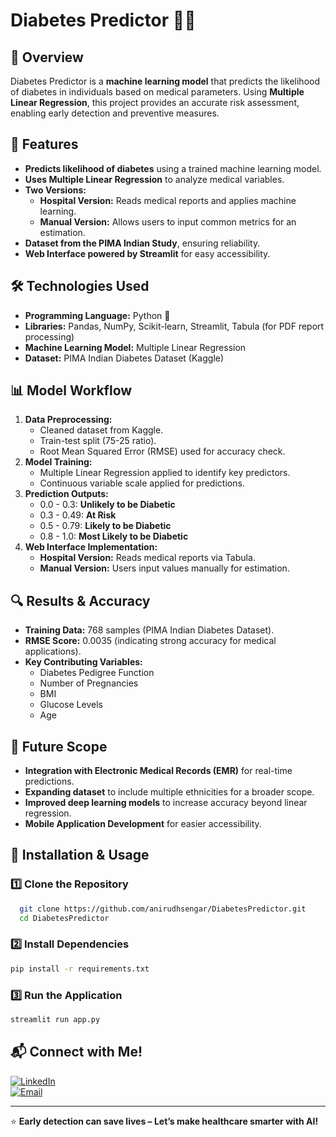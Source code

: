 # Diabetes Predictor 🏥🔬

## 📌 Overview
Diabetes Predictor is a **machine learning model** that predicts the likelihood of diabetes in individuals based on medical parameters. Using **Multiple Linear Regression**, this project provides an accurate risk assessment, enabling early detection and preventive measures.

## 🚀 Features
- **Predicts likelihood of diabetes** using a trained machine learning model.
- **Uses Multiple Linear Regression** to analyze medical variables.
- **Two Versions:**
  - **Hospital Version:** Reads medical reports and applies machine learning.
  - **Manual Version:** Allows users to input common metrics for an estimation.
- **Dataset from the PIMA Indian Study**, ensuring reliability.
- **Web Interface powered by Streamlit** for easy accessibility.

## 🛠️ Technologies Used
- **Programming Language:** Python 🐍
- **Libraries:** Pandas, NumPy, Scikit-learn, Streamlit, Tabula (for PDF report processing)
- **Machine Learning Model:** Multiple Linear Regression
- **Dataset:** PIMA Indian Diabetes Dataset (Kaggle)

## 📊 Model Workflow
1. **Data Preprocessing:**
   - Cleaned dataset from Kaggle.
   - Train-test split (75-25 ratio).
   - Root Mean Squared Error (RMSE) used for accuracy check.
2. **Model Training:**
   - Multiple Linear Regression applied to identify key predictors.
   - Continuous variable scale applied for predictions.
3. **Prediction Outputs:**
   - 0.0 - 0.3: **Unlikely to be Diabetic**
   - 0.3 - 0.49: **At Risk**
   - 0.5 - 0.79: **Likely to be Diabetic**
   - 0.8 - 1.0: **Most Likely to be Diabetic**
4. **Web Interface Implementation:**
   - **Hospital Version:** Reads medical reports via Tabula.
   - **Manual Version:** Users input values manually for estimation.

## 🔍 Results & Accuracy
- **Training Data:** 768 samples (PIMA Indian Diabetes Dataset).
- **RMSE Score:** 0.0035 (indicating strong accuracy for medical applications).
- **Key Contributing Variables:**
  - Diabetes Pedigree Function
  - Number of Pregnancies
  - BMI
  - Glucose Levels
  - Age

## 🏥 Future Scope
- **Integration with Electronic Medical Records (EMR)** for real-time predictions.
- **Expanding dataset** to include multiple ethnicities for a broader scope.
- **Improved deep learning models** to increase accuracy beyond linear regression.
- **Mobile Application Development** for easier accessibility.

## 📂 Installation & Usage
### 1️⃣ Clone the Repository
```bash
  git clone https://github.com/anirudhsengar/DiabetesPredictor.git
  cd DiabetesPredictor
```

### 2️⃣ Install Dependencies
```bash
pip install -r requirements.txt
```

### 3️⃣ Run the Application
```bash
streamlit run app.py
```

## 📬 Connect with Me!
[![LinkedIn](https://img.shields.io/badge/LinkedIn-Connect-blue?logo=linkedin)](https://www.linkedin.com/in/anirudh-sengar-21b9a722a/)  
[![Email](https://img.shields.io/badge/Email-anirudhsengar3%40gmail.com-red?logo=gmail)](mailto:anirudhsengar3@gmail.com)  

---
⭐ **Early detection can save lives – Let’s make healthcare smarter with AI!**
